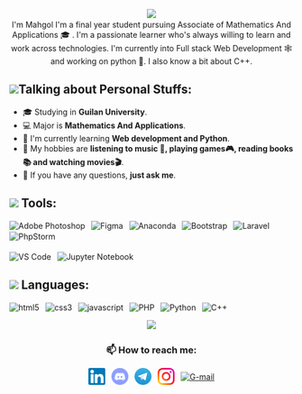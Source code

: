 <p align="center"> <img src="https://github.com/mahgolbalazadeh/mahgolbalazadeh/assets/120247856/463665ae-2182-49d1-b476-4666428634ec" width="400"></br>
  I'm Mahgol I'm a final year student pursuing Associate of Mathematics And Applications 🎓 . I'm a passionate learner who's always willing to learn and work across technologies. I'm currently into Full stack Web Development 🕸️ and working on python 🐍. I also know a bit about C++.
</p>

## <img src="https://media.giphy.com/media/VgCDAzcKvsR6OM0uWg/giphy.gif" width="40">Talking about Personal Stuffs:

- 🎓 Studying in **Guilan University**.
- 💻 Major is **Mathematics And Applications**.
- 🌱 I'm currently learning **Web development and Python**. 
- 🤔 My hobbies are **listening to music 🎵, playing games🎮, reading books📚 and watching movies🎬**.
- 💬 If you have any questions, **just ask me**.


## <img src="https://media2.giphy.com/media/QssGEmpkyEOhBCb7e1/giphy.gif?cid=ecf05e47a0n3gi1bfqntqmob8g9aid1oyj2wr3ds3mg700bl&rid=giphy.gif" width="30px"> Tools:
<a target="blank"><img align="center" src="https://img.shields.io/badge/adobe%20photoshop-%2331A8FF.svg?style=for-the-badge&logo=adobe%20photoshop&logoColor=white" alt="Adobe Photoshop"/></a>&ensp;
<a target="blank"><img align="center" src="https://img.shields.io/badge/figma-%23F24E1E.svg?style=for-the-badge&logo=figma&logoColor=white" alt="Figma"/></a>&ensp;
<a target="blank"><img align="center" src="https://img.shields.io/badge/Anaconda-%2344A833.svg?style=for-the-badge&logo=anaconda&logoColor=white" alt="Anaconda"/></a>&ensp;
<a target="blank"><img align="center" src="https://img.shields.io/badge/bootstrap-%23563D7C.svg?style=for-the-badge&logo=bootstrap&logoColor=white" alt="Bootstrap"/></a>&ensp;
<a target="blank"><img align="center" src="https://img.shields.io/badge/laravel-%23FF2D20.svg?style=for-the-badge&logo=laravel&logoColor=white" alt="Laravel"/></a>&ensp;
<a target="blank"><img align="center" src="https://img.shields.io/badge/phpstorm-143?style=for-the-badge&logo=phpstorm&logoColor=black&color=black&labelColor=darkorchid" alt="PhpStorm"/></a></br></br>
<a target="blank"><img align="center" src="https://img.shields.io/badge/Visual%20Studio%20Code-0078d7.svg?style=for-the-badge&logo=visual-studio-code&logoColor=white" alt="VS Code"/></a>&ensp;
<a target="blank"><img align="center" src="https://img.shields.io/badge/jupyter-%23FA0F00.svg?style=for-the-badge&logo=jupyter&logoColor=white" alt="Jupyter Notebook"/></a>&ensp;
<!-- <a target="blank"><img align="center" src="https://img.shields.io/badge/DJANGO-REST-ff1709?style=for-the-badge&logo=django&logoColor=white&color=ff1709&labelColor=gray" alt="Django"/></a>&ensp; -->

## <img src="https://media2.giphy.com/media/QssGEmpkyEOhBCb7e1/giphy.gif?cid=ecf05e47a0n3gi1bfqntqmob8g9aid1oyj2wr3ds3mg700bl&rid=giphy.gif" width="30px"> Languages: 
<a target="blank"><img align="center" src="https://img.shields.io/badge/html5-%23E34F26.svg?style=for-the-badge&logo=html5&logoColor=white" alt="html5"/></a>&ensp;
<a target="blank"><img align="center" src="https://img.shields.io/badge/css3-%231572B6.svg?style=for-the-badge&logo=css3&logoColor=white" alt="css3"/></a>&ensp;
<a target="blank"><img align="center" src="https://img.shields.io/badge/javascript-%23323330.svg?style=for-the-badge&logo=javascript&logoColor=%23F7DF1E" alt="javascript"/></a>&ensp;
<a target="blank"><img align="center" src="https://img.shields.io/badge/php-%23777BB4.svg?style=for-the-badge&logo=php&logoColor=white" alt="PHP"/></a>&ensp;
<a target="blank"><img align="center" src="https://img.shields.io/badge/python-3670A0?style=for-the-badge&logo=python&logoColor=ffdd54" alt="Python"/></a>&ensp;
<a target="blank"><img align="center" src="https://img.shields.io/badge/c++-%2300599C.svg?style=for-the-badge&logo=c%2B%2B&logoColor=white" alt="C++"/></a>&ensp;

<div align="center">
<a target="Blank"> <img src="https://img.shields.io/badge/Buy%20Me%20a%20Coffee-ffdd00?style=for-the-badge&logo=buy-me-a-coffee&logoColor=black" />
 <div/> 
  
<h3 align="center"> 📫 How to reach me:</h3>
<p align="center">
<a href="https://linkedin.com/in/mahgol-balazadeh-015326226" target="blank"><img align="center" src="https://github.com/SatYu26/SatYu26/blob/master/Assets/Linkedin.svg" alt="linkedin" height="30" width="30" /></a>&ensp;
<a href="https://Discordapp.com/users/1085627500580839636" target="blank"><img align="center" src="https://raw.githubusercontent.com/vibrantfix/vibrantfix/main/assets/icons/discord-round.svg" alt="Discord" height="30" width="30" /></a>&ensp;
<a href="https://t.me/MahgolBalazade" target="blank"><img align="center" src="https://raw.githubusercontent.com/vibrantfix/vibrantfix/main/assets/icons/telegram.svg" alt="Telegram" height="30" width="30" /></a>&ensp;
<a href="https://wwww.instagram.com/mahgolbalazade/" target="blank"><img align="center" src="https://github.com/SatYu26/SatYu26/blob/master/Assets/Instagram.svg" alt="Instagram" height="30" width="30" /></a>&ensp;
<a href="https://" target="blank"><img align="center" src="https://upload.wikimedia.org/wikipedia/commons/7/7e/Gmail_icon_%282020%29.svg" alt="G-mail" height="30" width="30" /></a>
